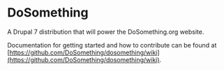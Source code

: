 # DoSomething

A Drupal 7 distribution that will power the DoSomething.org website.

Documentation for getting started and how to contribute can be found at [https://github.com/DoSomething/dosomething/wiki](https://github.com/DoSomething/dosomething/wiki).
